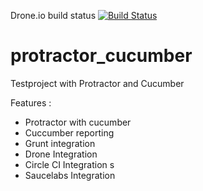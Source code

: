 Drone.io build status 
[![Build Status](https://drone.io/github.com/akash1233/protractor_cucumber/status.png)](https://drone.io/github.com/akash1233/protractor_cucumber/latest)

# protractor_cucumber
Testproject with Protractor and Cucumber

Features :

- Protractor with cucumber 
- Cuccumber reporting 
- Grunt integration 
- Drone Integration 
- Circle CI Integration s
- Saucelabs Integration 

